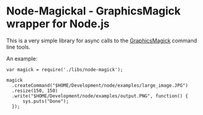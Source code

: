 Node-Magickal - GraphicsMagick wrapper for Node.js
=====

This is a very simple library for async calls to the [GraphicsMagick](http://http://www.graphicsmagick.org/) command line tools.

An example:

    var magick = require('./libs/node-magick');
    
    magick
      .createCommand("$HOME/Development/node/examples/large_image.JPG")
      .resize(150, 150)
      .write("$HOME/Development/node/examples/output.PNG", function() {
          sys.puts("Done");
      });